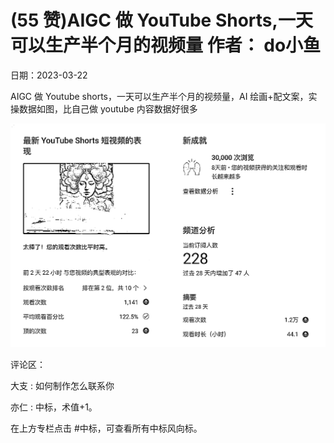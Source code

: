
# (55 赞)AIGC 做 YouTube Shorts,⼀天可以⽣产半个⽉的视频量 作者： do⼩⻥ 

⽇期：2023-03-22 

AIGC 做 Youtube shorts，⼀天可以⽣产半个⽉的视频量，AI 绘画+配⽂案，实操数据如图，⽐⾃⼰做 youtube 内容数据好很多 

![](img/ai-huihua2_240.png)

评论区：

⼤⽀ : 如何制作怎么联系你 

亦仁 : 中标，术值+1。 

在上⽅专栏点击 #中标，可查看所有中标⻛向标。 
